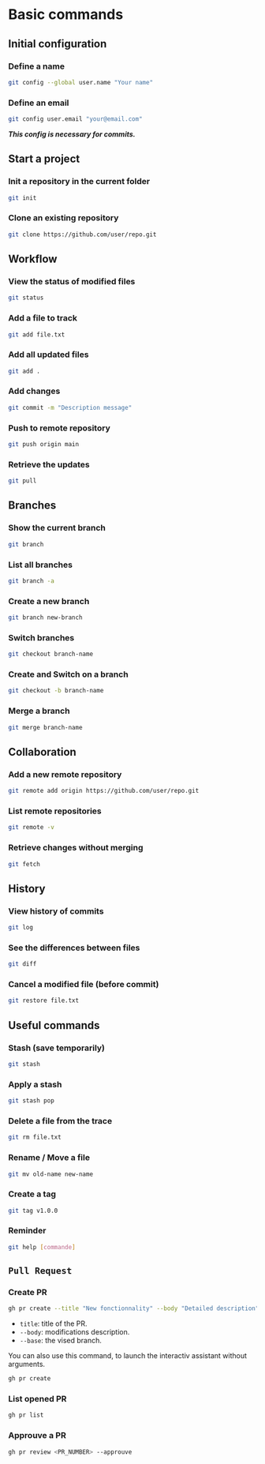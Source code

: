 # Basic commands

## Initial configuration

### Define a name

```bash
git config --global user.name "Your name"
```

### Define an email

```bash
git config user.email "your@email.com"
```

***This config is necessary for commits.***

## Start a project

### Init a repository in the current folder
```bash
git init
```

### Clone an existing repository
```bash
git clone https://github.com/user/repo.git
```

## Workflow

### View the status of modified files
```bash
git status
```

### Add a file to track
```bash
git add file.txt
```

### Add all updated files
```bash
git add .
```

### Add changes
```bash
git commit -m "Description message"
```

### Push to remote repository
```bash
git push origin main
```

### Retrieve the updates
```bash
git pull
```

## Branches

### Show the current branch
```bash
git branch
```

### List all branches
```bash
git branch -a
```

### Create a new branch
```bash
git branch new-branch
```

### Switch branches
```bash
git checkout branch-name
```

### Create and Switch on a branch
```bash
git checkout -b branch-name
```

### Merge a branch
```bash
git merge branch-name
```

## Collaboration

### Add a new remote repository
```bash
git remote add origin https://github.com/user/repo.git
```

### List remote repositories
```bash
git remote -v
```

### Retrieve changes without merging
```bash
git fetch
```

## History

### View history of commits
```bash
git log
```

### See the differences between files
```bash
git diff
```

### Cancel a modified file (before commit)
```bash
git restore file.txt
```

## Useful commands

### Stash (save temporarily)
```bash
git stash
```

### Apply a stash
```bash
git stash pop
```

### Delete a file from the trace
```bash
git rm file.txt
```

### Rename / Move a file
```bash
git mv old-name new-name
```

### Create a tag
```bash
git tag v1.0.0
```

### Reminder
```bash
git help [commande]
```

## `Pull Request`

### Create PR
```bash
gh pr create --title "New fonctionnality" --body "Detailed description" --base <branch>
```
- `title`: title of the PR.
- `--body`: modifications description.
- `--base`: the vised branch.

You can also use this command, to launch the interactiv assistant without arguments.
```bash
gh pr create
```

### List opened PR

```bash
gh pr list
````

### Approuve a PR

```bash
gh pr review <PR_NUMBER> --approuve
```